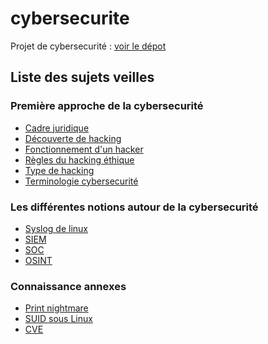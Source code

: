 ﻿# cybersecurite

Projet de cybersecurité : <a href="https://github.com/Darylabrador/cybersecurite_projets"> voir le dépot </a>

## Liste des sujets veilles


### Première approche de la cybersecurité

- <a href="https://github.com/Darylabrador/cybersecurite/blob/main/cadre_juridique.md"> Cadre juridique </a>
- <a href="https://github.com/Darylabrador/cybersecurite/blob/main/decouvert_hacking.md"> Découverte de hacking</a>
- <a href="https://github.com/Darylabrador/cybersecurite/blob/main/fonctionnement_hacker.md"> Fonctionnement d'un hacker </a>
- <a href="https://github.com/Darylabrador/cybersecurite/blob/main/regles_hacking_ethique.md"> Règles du hacking éthique </a>
- <a href="https://github.com/Darylabrador/cybersecurite/blob/main/types_hacking.md"> Type de hacking </a>
- <a href="https://github.com/Darylabrador/cybersecurite/blob/main/terminologie_cybersecurite.md"> Terminologie cybersecurité </a>


### Les différentes notions autour de la cybersecurité 

- <a href="https://github.com/Darylabrador/cybersecurite/blob/main/syslog.md"> Syslog de linux </a>
- <a href="https://github.com/Darylabrador/cybersecurite/blob/main/siem.md"> SIEM </a>
- <a href="https://github.com/Darylabrador/cybersecurite/blob/main/SOC.md"> SOC </a>
- <a href="https://github.com/Darylabrador/cybersecurite/blob/main/OSINT.md"> OSINT </a>


### Connaissance annexes

- <a href="https://github.com/Darylabrador/cybersecurite/blob/main/Print_nightmare.md"> Print nightmare </a>
- <a href="https://github.com/Darylabrador/cybersecurite/blob/main/SUID_linux.md"> SUID sous Linux </a>
- <a href="https://github.com/Darylabrador/cybersecurite/blob/main/CVE.md"> CVE </a>